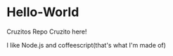 # Hello-World
Cruzitos Repo
Cruzito here!

I like Node.js and coffeescript(that's what I'm made of)

